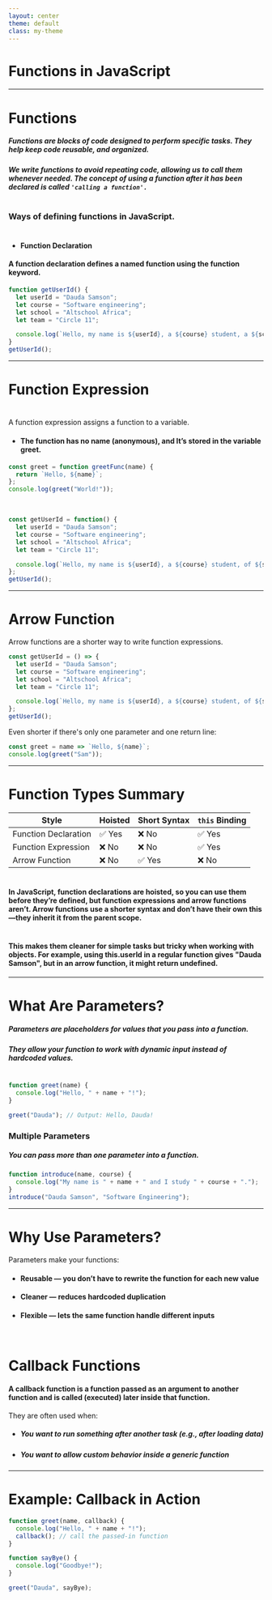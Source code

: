 ```yaml
---
layout: center
theme: default
class: my-theme
--- 
```


# Functions in JavaScript
---

# Functions 

##### Functions are blocks of code designed to perform specific tasks. They help keep code reusable, and organized. 
##### We write functions to avoid repeating code, allowing us to call them whenever needed. The concept of using a function after it has been declared is called `'calling a function'.`
#

### Ways of defining functions in JavaScript.
#

* ####  Function Declaration

#### A function declaration defines a named function using the function keyword.

```js {monaco-run} {autorun:false}
function getUserId() {
  let userId = "Dauda Samson";
  let course = "Software engineering";
  let school = "Altschool Africa";
  let team = "Circle 11";

  console.log(`Hello, my name is ${userId}, a ${course} student, a ${school}. I belong to the unique ${team}.`);
}
getUserId();
```
---

# Function Expression 
#

A function expression assigns a function to a variable.

* #### The function has no name (anonymous), and It’s stored in the variable greet.

```js {monaco-run} {autorun:false} 
const greet = function greetFunc(name) {
  return `Hello, ${name}`;
};
console.log(greet("World!")); 
```
<br>

```js {monaco-run} {autorun:false} 
const getUserId = function() {
  let userId = "Dauda Samson";
  let course = "Software engineering";
  let school = "Altschool Africa";
  let team = "Circle 11";

  console.log(`Hello, my name is ${userId}, a ${course} student, of ${school}. I belong to the unique ${team}.`);
}; 
getUserId();
```

---

# Arrow Function

Arrow functions are a shorter way to write function expressions. 

```js {monaco-run} {autorun:false} 
const getUserId = () => {
  let userId = "Dauda Samson";
  let course = "Software engineering";
  let school = "Altschool Africa";
  let team = "Circle 11";

  console.log(`Hello, my name is ${userId}, a ${course} student, of ${school}. I belong to the unique ${team}.`);
};
getUserId();
```

Even shorter if there's only one parameter and one return line:
```js {monaco-run} {autorun:false} 
const greet = name => `Hello, ${name}`;
console.log(greet("Sam"));
```

---

# Function Types Summary

| Style               | Hoisted | Short Syntax | `this` Binding |
|--------------------|---------|--------------|----------------|
| Function Declaration | ✅ Yes  | ❌ No         | ✅ Yes         |
| Function Expression  | ❌ No   | ❌ No         | ✅ Yes         |
| Arrow Function       | ❌ No   | ✅ Yes        | ❌ No          |

#

#### In JavaScript, function declarations are hoisted, so you can use them before they’re defined, but function expressions and arrow functions aren’t. Arrow functions use a shorter syntax and don’t have their own this—they inherit it from the parent scope. 

#

#### This makes them cleaner for simple tasks but tricky when working with objects. For example, using this.userId in a regular function gives "Dauda Samson", but in an arrow function, it might return undefined.
---

# What Are Parameters?

##### Parameters are placeholders for values that you pass into a function.  
##### They allow your function to work with dynamic input instead of hardcoded values.
#

```js {monaco-run} {autorun:false}
function greet(name) {
  console.log("Hello, " + name + "!");
}

greet("Dauda"); // Output: Hello, Dauda!
```
### Multiple Parameters

##### You can pass more than one parameter into a function.

```js {monaco-run} {autorun:false}
function introduce(name, course) {
  console.log("My name is " + name + " and I study " + course + ".");
} 
introduce("Dauda Samson", "Software Engineering");
```

---

# Why Use Parameters?

Parameters make your functions:

- #### Reusable — you don’t have to rewrite the function for each new value
- #### Cleaner — reduces hardcoded duplication
- #### Flexible — lets the same function handle different inputs

<br>

# Callback Functions

#### A **callback function** is a function passed **as an argument** to another function and is **called (executed)** later inside that function.

They are often used when:
- ##### You want to run something **after** another task (e.g., after loading data)
- ##### You want to allow custom behavior inside a generic function

---

#  Example: Callback in Action

```ts {monaco-run} {autorun:false}
function greet(name, callback) {
  console.log("Hello, " + name + "!");
  callback(); // call the passed-in function
}

function sayBye() {
  console.log("Goodbye!");
}

greet("Dauda", sayBye);
```
